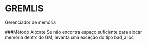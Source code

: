 # GREMLIS
Gerenciador de memória


###Método Alocate
	Se não encontra espaço suficiente para alocar memória dentro do GM, levanta uma exceção do tipo bad_alloc
	
